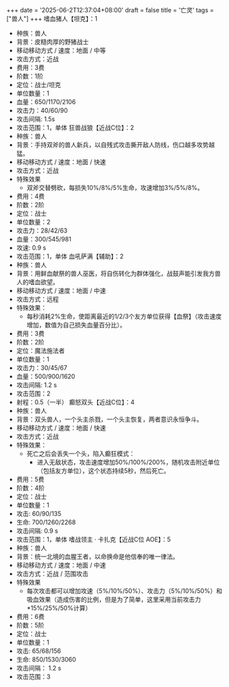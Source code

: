 +++
date = '2025-06-2T12:37:04+08:00'
draft = false
title = '亡灵'
tags = ["兽人"]
+++
嗜血猪人【坦克】：1
- 种族：兽人
- 背景：皮糙肉厚的野猪战士
- 移动移动方式 / 速度：地面 / 中等
- 攻击方式：近战
- 费用：3费
- 阶数：1阶
- 定位：战士/坦克
- 单位数量：1
- 血量：650/1170/2106
- 攻击力：40/60/90
- 攻击间隔: 1.5s
- 攻击范围：1，单体
狂兽战狼【近战C位】：2
- 种族：兽人
- 背景：手持双斧的兽人新兵，以自残式攻击撕开敌人防线，伤口越多攻势越猛。
- 移动移动方式 / 速度：地面 / 快速
- 攻击方式：近战
- 特殊效果
  - 双斧交替劈砍，每损失10%/8%/5%生命，攻速增加3%/5%/8%。
- 费用：4费
- 阶数：2阶
- 定位：战士
- 单位数量：2
- 攻击力：28/42/63
- 血量：300/545/981
- 攻速: 0.9 s
- 攻击范围：1，单体
血吼萨满【辅助】：2
- 种族：兽人
- 背景：用鲜血献祭的兽人巫医，将自伤转化为群体强化，战鼓声能引发我方兽人的嗜血欲望。
- 移动移动方式 / 速度：地面 / 中速
- 攻击方式：远程
- 特殊效果：
  - 每秒消耗2%生命，使距离最近的1/2/3个友方单位获得【血祭】（攻击速度增加，数值为自己损失血量百分比）。
- 费用：3费
- 阶数：2阶
- 定位：魔法施法者
- 单位数量：1
- 攻击力：30/45/67
- 血量：500/900/1620
- 攻击间隔: 1.2 s
- 攻击范围：2
- 射程：0.5（一半）
癫怒双头【近战C位】：4
- 种族：兽人
- 背景：双头兽人，一个头主杀戮，一个头主恢复，两者意识永恒争斗。
- 移动移动方式 / 速度：地面 / 快速
- 攻击方式：近战
- 特殊效果：
  - 死亡之后会丢失一个头，陷入癫狂模式：
    - 进入无敌状态，攻击速度增加50%/100%/200%，随机攻击附近单位（包括友方单位），这个状态持续5秒，然后死亡。
- 费用：5费
- 阶数：4阶
- 定位：战士
- 单位数量：1
- 攻击: 60/90/135
- 生命: 700/1260/2268
- 攻击间隔: 0.9 s
- 攻击范围：1，单体
嗜战领主 · 卡扎克【近战C位 AOE】：5
- 种族：兽人
- 背景：统一北境的血腥王者，以命换命是他信奉的唯一律法。
- 移动移动方式 / 速度：地面 / 中速
- 攻击方式：近战 / 范围攻击
- 特殊效果
  - 每次攻击都可以增加攻速（5%/10%/50%）、攻击力（5%/10%/50%）和吸血效果（造成伤害的比例，但是为了简单，这里采用当前攻击力*15%/25%/50%计算）
- 费用：6费
- 阶数：5阶
- 定位：战士
- 单位数量：1
- 攻击: 65/68/156
- 生命: 850/1530/3060
- 攻击间隔： 1.2 s
- 攻击范围：3

